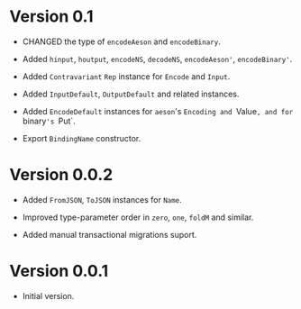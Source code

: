 # Version 0.1

* CHANGED the type of `encodeAeson` and `encodeBinary`.

* Added `hinput`, `houtput`, `encodeNS`, `decodeNS`, `encodeAeson'`,
  `encodeBinary'`.

* Added `Contravariant` `Rep` instance for `Encode` and `Input`.

* Added `InputDefault`, `OutputDefault` and related instances.

* Added `EncodeDefault` instances for `aeson`'s `Encoding and `Value`,
  and for `binary`'s `Put`.

* Export `BindingName` constructor.

# Version 0.0.2

* Added `FromJSON`, `ToJSON` instances for `Name`.

* Improved type-parameter order in `zero`, `one`, `foldM` and similar.

* Added manual transactional migrations suport.


# Version 0.0.1

* Initial version.
